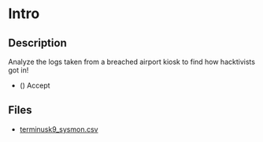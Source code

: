 # Intro

## Description

Analyze the logs taken from a breached airport kiosk to find how hacktivists got in!

* () Accept

## Files

* [terminusk9_sysmon.csv](<files/terminusk9_sysmon.csv>)

